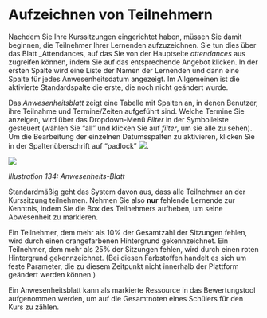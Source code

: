 
# Aufzeichnen von Teilnehmern

Nachdem Sie Ihre Kurssitzungen eingerichtet haben, müssen Sie damit beginnen, die Teilnehmer Ihrer Lernenden aufzuzeichnen. Sie tun dies über das Blatt _Attendances, auf das Sie von der Hauptseite _attendances_ aus zugreifen können, indem Sie auf das entsprechende Angebot klicken. In der ersten Spalte wird eine Liste der Namen der Lernenden und dann eine Spalte für jedes Anwesenheitsdatum angezeigt. Im Allgemeinen ist die aktivierte Standardspalte die erste, die noch nicht geändert wurde.

Das _Anwesenheitsblatt_ zeigt eine Tabelle mit Spalten an, in denen Benutzer, ihre Teilnahme und Termine/Zeiten aufgeführt sind. Welche Termine Sie anzeigen, wird über das Dropdown-Menü _Filter_ in der Symbolleiste gesteuert \(wählen Sie “all” und klicken Sie auf _filter_, um sie alle zu sehen\). Um die Bearbeitung der einzelnen Datumsspalten zu aktivieren, klicken Sie in der Spaltenüberschrift auf “padlock” ![](../../.gitbook/assets/graphics269.png).

![](../../.gitbook/assets/images182%20%281%29.png)

_Illustration 134: Anwesenheits-Blatt_

Standardmäßig geht das System davon aus, dass alle Teilnehmer an der Kurssitzung teilnehmen. Nehmen Sie also **nur** fehlende Lernende zur Kenntnis, indem Sie die Box des Teilnehmers aufheben, um seine Abwesenheit zu markieren.

Ein Teilnehmer, dem mehr als 10% der Gesamtzahl der Sitzungen fehlen, wird durch einen orangefarbenen Hintergrund gekennzeichnet. Ein Teilnehmer, dem mehr als 25% der Sitzungen fehlen, wird durch einen roten Hintergrund gekennzeichnet. \(Bei diesen Farbstoffen handelt es sich um feste Parameter, die zu diesem Zeitpunkt nicht innerhalb der Plattform geändert werden können.\)

Ein Anwesenheitsblatt kann als markierte Ressource in das Bewertungstool aufgenommen werden, um auf die Gesamtnoten eines Schülers für den Kurs zu zählen.